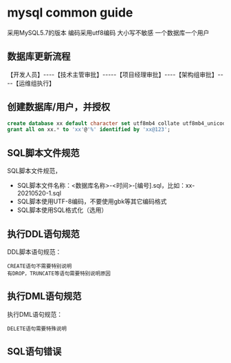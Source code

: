 # mysql common guide

采用MySQL5.7的版本
编码采用utf8编码
大小写不敏感
一个数据库一个用户

## 数据库更新流程

【开发人员】----【技术主管审批】-----【项目经理审批】----【架构组审批】----【运维组执行】



## 创建数据库/用户，并授权

``` sql
create database xx default character set utf8mb4 collate utf8mb4_unicode_ci;
grant all on xx.* to 'xx'@'%' identified by 'xx@123';

```

## SQL脚本文件规范

SQL脚本文件规范，

- SQL脚本文件名称：<数据库名称>-<时间>-[编号].sql，比如：xx-20210520-1.sql
- SQL脚本使用UTF-8编码，不要使用gbk等其它编码格式
- SQL脚本使用SQL格式化（选用）


## 执行DDL语句规范

DDL脚本语句规范：

    CREATE语句不需要特别说明
    有DROP，TRUNCATE等语句需要特别说明原因


## 执行DML语句规范

执行DML语句规范：

    DELETE语句需要特殊说明



## SQL语句错误



